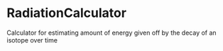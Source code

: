 # RadiationCalculator
Calculator for estimating amount of energy given off by the decay of an isotope over time
